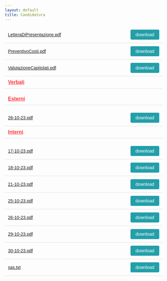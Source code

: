 ```yaml
---
layout: default
title: Candidatura
---
```

<style>body{font-family:Arial,sans-serif;margin:20px;}.file-list{list-style:none;padding:0;}.file-item{display:flex;justify-content:space-between;border-bottom:1px solid #ddd;padding:10px;align-items:center;}.file-name{flex:1;margin-right:10px;text-decoration:underline;color:inherit;}.file-name a:link, .file-name a:visited {color: inherit;}.download-button{background-color:#239fa9;color:white;padding:8px 16px;text-align:center;text-decoration:none;display:inline-block;font-size:14px;cursor:pointer;border:none;border-radius:4px;}.download-button:active{background-color:#239fa9;}.folder-name{font-weight:bold;color:#ff333a;font-size:16px;}</style>
<ul class="file-list">
<li class="file-item">
<a href="./docs/Candidatura//LetteraDiPresentazione.pdf" class="file-name"> LetteraDiPresentazione.pdf </a>
<a href="./docs/Candidatura//LetteraDiPresentazione.pdf" class="download-button" download> download</a>
</li>
<li class="file-item">
<a href="./docs/Candidatura//PreventivoCosti.pdf" class="file-name"> PreventivoCosti.pdf </a>
<a href="./docs/Candidatura//PreventivoCosti.pdf" class="download-button" download> download</a>
</li>
<li class="file-item">
<a href="./docs/Candidatura//ValutazioneCapitolati.pdf" class="file-name"> ValutazioneCapitolati.pdf </a>
<a href="./docs/Candidatura//ValutazioneCapitolati.pdf" class="download-button" download> download</a>
</li>
<li class="file-item">
<span class="file-name folder-name">Verbali</span>
</li>
<ul class="file-list">
<li class="file-item">
<span class="file-name folder-name">Esterni</span>
</li>
<ul class="file-list">
<li class="file-item">
<a href="./docs/Candidatura/Verbali/Esterni/26-10-23.pdf" class="file-name"> 26-10-23.pdf </a>
<a href="./docs/Candidatura/Verbali/Esterni/26-10-23.pdf" class="download-button" download> download</a>
</li>
</ul>
<li class="file-item">
<span class="file-name folder-name">Interni</span>
</li>
<ul class="file-list">
<li class="file-item">
<a href="./docs/Candidatura/Verbali/Interni/17-10-23.pdf" class="file-name"> 17-10-23.pdf </a>
<a href="./docs/Candidatura/Verbali/Interni/17-10-23.pdf" class="download-button" download> download</a>
</li>
<li class="file-item">
<a href="./docs/Candidatura/Verbali/Interni/18-10-23.pdf" class="file-name"> 18-10-23.pdf </a>
<a href="./docs/Candidatura/Verbali/Interni/18-10-23.pdf" class="download-button" download> download</a>
</li>
<li class="file-item">
<a href="./docs/Candidatura/Verbali/Interni/21-10-23.pdf" class="file-name"> 21-10-23.pdf </a>
<a href="./docs/Candidatura/Verbali/Interni/21-10-23.pdf" class="download-button" download> download</a>
</li>
<li class="file-item">
<a href="./docs/Candidatura/Verbali/Interni/25-10-23.pdf" class="file-name"> 25-10-23.pdf </a>
<a href="./docs/Candidatura/Verbali/Interni/25-10-23.pdf" class="download-button" download> download</a>
</li>
<li class="file-item">
<a href="./docs/Candidatura/Verbali/Interni/26-10-23.pdf" class="file-name"> 26-10-23.pdf </a>
<a href="./docs/Candidatura/Verbali/Interni/26-10-23.pdf" class="download-button" download> download</a>
</li>
<li class="file-item">
<a href="./docs/Candidatura/Verbali/Interni/29-10-23.pdf" class="file-name"> 29-10-23.pdf </a>
<a href="./docs/Candidatura/Verbali/Interni/29-10-23.pdf" class="download-button" download> download</a>
</li>
<li class="file-item">
<a href="./docs/Candidatura/Verbali/Interni/30-10-23.pdf" class="file-name"> 30-10-23.pdf </a>
<a href="./docs/Candidatura/Verbali/Interni/30-10-23.pdf" class="download-button" download> download</a>
</li>
</ul>
</ul>
<li class="file-item">
<a href="./docs/Candidatura//sas.txt" class="file-name"> sas.txt </a>
<a href="./docs/Candidatura//sas.txt" class="download-button" download> download</a>
</li>
</ul>
